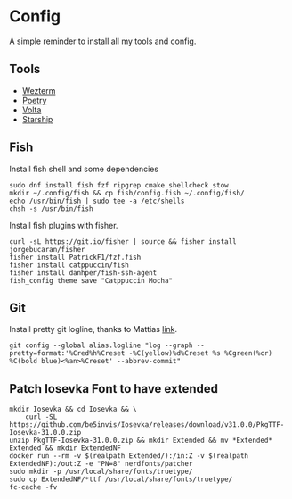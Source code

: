 # Config

A simple reminder to install all my tools and config.

## Tools

- [Wezterm](https://wezfurlong.org/wezterm/index.html)
- [Poetry](https://python-poetry.org/)
- [Volta](https://volta.sh/)
- [Starship](https://starship.rs/)

## Fish
Install fish shell and some dependencies
```
sudo dnf install fish fzf ripgrep cmake shellcheck stow
mkdir ~/.config/fish && cp fish/config.fish ~/.config/fish/
echo /usr/bin/fish | sudo tee -a /etc/shells
chsh -s /usr/bin/fish
```

Install fish plugins with fisher.
```
curl -sL https://git.io/fisher | source && fisher install jorgebucaran/fisher
fisher install PatrickF1/fzf.fish
fisher install catppuccin/fish
fisher install danhper/fish-ssh-agent
fish_config theme save "Catppuccin Mocha"
```

## Git
Install pretty git logline, thanks to Mattias [link](https://ma.ttias.be/pretty-git-log-in-one-line/).
```
git config --global alias.logline "log --graph --pretty=format:'%Cred%h%Creset -%C(yellow)%d%Creset %s %Cgreen(%cr) %C(bold blue)<%an>%Creset' --abbrev-commit"
```

## Patch Iosevka Font to have extended

```
mkdir Iosevka && cd Iosevka && \
    curl -SL https://github.com/be5invis/Iosevka/releases/download/v31.0.0/PkgTTF-Iosevka-31.0.0.zip
unzip PkgTTF-Iosevka-31.0.0.zip && mkdir Extended && mv *Extended* Extended && mkdir ExtendedNF
docker run --rm -v $(realpath Extended/):/in:Z -v $(realpath ExtendedNF):/out:Z -e "PN=8" nerdfonts/patcher
sudo mkdir -p /usr/local/share/fonts/truetype/
sudo cp ExtendedNF/*ttf /usr/local/share/fonts/truetype/
fc-cache -fv
```

